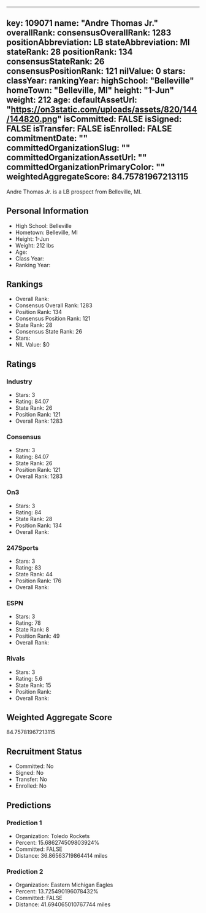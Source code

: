 ---
  key: 109071
  name: "Andre Thomas Jr."
  overallRank: 
  consensusOverallRank: 1283
  positionAbbreviation: LB
  stateAbbreviation: MI
  stateRank: 28
  positionRank: 134
  consensusStateRank: 26
  consensusPositionRank: 121
  nilValue: 0
  stars: 
  classYear: 
  rankingYear: 
  highSchool: "Belleville"
  homeTown: "Belleville, MI"
  height: "1-Jun"
  weight: 212
  age: 
  defaultAssetUrl: "https://on3static.com/uploads/assets/820/144/144820.png"
  isCommitted: FALSE
  isSigned: FALSE
  isTransfer: FALSE
  isEnrolled: FALSE
  commitmentDate: ""
  committedOrganizationSlug: ""
  committedOrganizationAssetUrl: ""
  committedOrganizationPrimaryColor: ""
  weightedAggregateScore: 84.75781967213115
  ---
  
  Andre Thomas Jr. is a LB prospect from Belleville, MI.
  
  ## Personal Information
  - High School: Belleville
  - Hometown: Belleville, MI
  - Height: 1-Jun
  - Weight: 212 lbs
  - Age: 
  - Class Year: 
  - Ranking Year: 
  
  ## Rankings
  - Overall Rank: 
  - Consensus Overall Rank: 1283
  - Position Rank: 134
  - Consensus Position Rank: 121
  - State Rank: 28
  - Consensus State Rank: 26
  - Stars: 
  - NIL Value: $0
  
  ## Ratings
  
  ### Industry
  - Stars: 3
  - Rating: 84.07
  - State Rank: 26
  - Position Rank: 121
  - Overall Rank: 1283
  
  ### Consensus
  - Stars: 3
  - Rating: 84.07
  - State Rank: 26
  - Position Rank: 121
  - Overall Rank: 1283
  
  ### On3
  - Stars: 3
  - Rating: 84
  - State Rank: 28
  - Position Rank: 134
  - Overall Rank: 
  
  ### 247Sports
  - Stars: 3
  - Rating: 83
  - State Rank: 44
  - Position Rank: 176
  - Overall Rank: 
  
  ### ESPN
  - Stars: 3
  - Rating: 78
  - State Rank: 8
  - Position Rank: 49
  - Overall Rank: 
  
  ### Rivals
  - Stars: 3
  - Rating: 5.6
  - State Rank: 15
  - Position Rank: 
  - Overall Rank: 
  
  ## Weighted Aggregate Score
  84.75781967213115
  
  ## Recruitment Status
  - Committed: No
  - Signed: No
  - Transfer: No
  - Enrolled: No
  
  
  
  ## Predictions
  
  ### Prediction 1
  - Organization: Toledo Rockets
  - Percent: 15.686274509803924%
  - Committed: FALSE
  - Distance: 36.86563719864414 miles
  
  ### Prediction 2
  - Organization: Eastern Michigan Eagles
  - Percent: 13.725490196078432%
  - Committed: FALSE
  - Distance: 41.694065010767744 miles
  